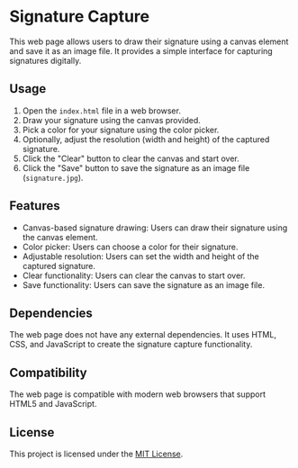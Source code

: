 # Signature Capture

This web page allows users to draw their signature using a canvas element and save it as an image file. It provides a simple interface for capturing signatures digitally.

## Usage

1. Open the `index.html` file in a web browser.
2. Draw your signature using the canvas provided.
3. Pick a color for your signature using the color picker.
4. Optionally, adjust the resolution (width and height) of the captured signature.
5. Click the "Clear" button to clear the canvas and start over.
6. Click the "Save" button to save the signature as an image file (`signature.jpg`).

## Features

- Canvas-based signature drawing: Users can draw their signature using the canvas element.
- Color picker: Users can choose a color for their signature.
- Adjustable resolution: Users can set the width and height of the captured signature.
- Clear functionality: Users can clear the canvas to start over.
- Save functionality: Users can save the signature as an image file.

## Dependencies

The web page does not have any external dependencies. It uses HTML, CSS, and JavaScript to create the signature capture functionality.

## Compatibility

The web page is compatible with modern web browsers that support HTML5 and JavaScript.

## License

This project is licensed under the [MIT License](LICENSE).

